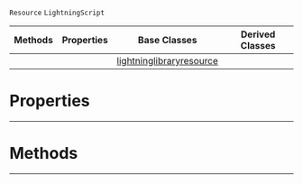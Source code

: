  `Resource` `LightningScript`



|Methods|Properties|Base Classes|Derived Classes|
|---|---|---|---|
| | |[lightninglibraryresource](https://plasmaengine.github.io/PlasmaDocs/Plasma1/C++/code_reference/class_reference/lightninglibraryresource.markdown)| |


 #  Properties


---  
 #  Methods


---  
 

 